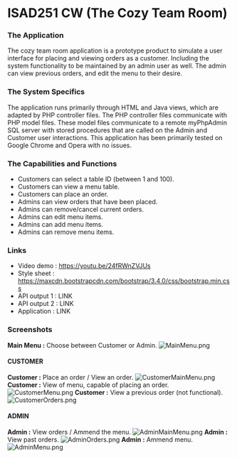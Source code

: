 # ISAD251 CW (The Cozy Team Room)

### The Application
The cozy team room application is a prototype product to simulate a user interface for placing and viewing orders as a customer. Including the system functionality to be maintained by an admin user as well. The admin can view previous orders, and edit the menu to their desire.

### The System Specifics
The application runs primarily through HTML and Java views, which are adapted by PHP controller files. The PHP controller files communicate with PHP model files. These model files communicate to a remote myPhpAdmin SQL server with stored procedures that are called on the Admin and Customer user interactions. This application has been primarily tested on Google Chrome and Opera with no issues.

### The Capabilities and Functions
- Customers can select a table ID (between 1 and 100).
- Customers can view a menu table.
- Customers can place an order.
- Admins can view orders that have been placed.
- Admins can remove/cancel current orders.
- Admins can edit menu items.
- Admins can add menu items.
- Admins can remove menu items.

### Links
- Video demo : https://youtu.be/24fRWnZVJUs
- Style sheet : https://maxcdn.bootstrapcdn.com/bootstrap/3.4.0/css/bootstrap.min.css
- API output 1 : LINK
- API output 2 : LINK
- Application : LINK

### Screenshots
**Main Menu :** Choose between Customer or Admin.
![MainMenu.png](https://i.imgur.com/JYayND0.png)
#### CUSTOMER
**Customer :** Place an order / View an order.
![CustomerMainMenu.png](https://i.imgur.com/3zREAf2.png)
**Customer :** View of menu, capable of placing an order.
![CustomerMenu.png](https://i.imgur.com/R1SZzxU.png)
**Customer :** View a previous order (not functional).
![CustomerOrders.png](https://i.imgur.com/DlLOl15.png)
#### ADMIN
**Admin :** View orders / Ammend the menu.
![AdminMainMenu.png](https://i.imgur.com/RR4VhT7.png)
**Admin :** View past orders.
![AdminOrders.png](https://i.imgur.com/UdsNpe1.png)
**Admin :** Ammend menu.
![AdminMenu.png](https://i.imgur.com/6p0Qjny.png)
